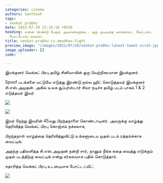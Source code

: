```yaml
---
categories: cinema
authors: Santhosh
tags:
- venkat prabhu
date: 2022-07-20 23:16:18 +0530
heading: என்ன ரெண்டு பேரும் அடிச்சுக்கறாங்க.. ஒரு முடிவுக்கு வாங்கய்யா. லேட்டஸ்ட்
  போட்டோஸ் வைரல்.
title: venkat-prabhu-cs-amudhan-fight
preview_image: "/images/2022/07/20/venkat-prabhu-latest-tweet-viral-jpg.jpeg"
image_uploader: []
code: ''

---
```

இயக்குனர் வெங்கட் பிரபு தமிழ் சினிமாவின் ஒரு வெற்றிகரமான இயக்குனர்.

Spoof படங்களை மட்டுமே எடுத்து இரண்டு நல்ல ஹிட் கொடுத்தவர் இயக்குனர் சி.எஸ்.அமுதன். அகில உலக சூப்பர்ஸ்டார் சிவா நடிச்ச தமிழ் படம் பாகம் 1 & 2 எடுத்தவர் இவர்.

![](/images/2022/07/20/cs-amudhan-venkat-prabu-tweets-jpg.jpeg)

![](/images/2022/07/20/cs-amudhan-venkat-prabu-tweets-1-jpg.jpeg)

இவர் நேற்று இவரின் 45வது பிறந்தநாளை கொண்டாடினர். அவருக்கு வாழ்த்து தெரிவித்த வெங்கட் பிரபு கொஞ்சம் நக்கலாக,

பிறந்தநாள் வாழ்த்தை தெரிவித்துவிட்டு உங்களுடைய முதல் படம் ரத்தம்க்காக வைட்டிங். 

அதற்கு பதிலளித்த சி.எஸ்.அமுதன் நன்றி சார், நானும் நீங்க கதை வைத்து எடுக்கும் முதல் படத்திற்கு வைட்டிங் என்று சர்கஸமாக பதில் கொடுத்தார்.

சுதாரித்த வெங்கட் பிரபு உடனடியாக போட்ட ட்வீட்:

![](/images/2022/07/20/cs-amudhan-venkat-prabu-tweets-2-jpg.jpeg)